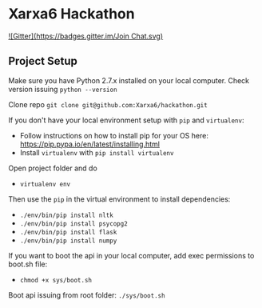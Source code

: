 Xarxa6 Hackathon
=================

[![Gitter](https://badges.gitter.im/Join Chat.svg)](https://gitter.im/Xarxa6/hackathon?utm_source=badge&utm_medium=badge&utm_campaign=pr-badge&utm_content=badge)

Project Setup
------------------------
Make sure you have Python 2.7.x installed on your local computer. Check version issuing `python --version`

Clone repo
`git clone git@github.com:Xarxa6/hackathon.git`

If you don't have your local environment setup with `pip` and `virtualenv`:
- Follow instructions on how to install pip for your OS here: https://pip.pypa.io/en/latest/installing.html
- Install `virtualenv` with `pip install virtualenv`

Open project folder and do
- `virtualenv env`

Then use the `pip` in the virtual environment to install dependencies:
- `./env/bin/pip install nltk`
- `./env/bin/pip install psycopg2`
- `./env/bin/pip install flask`
- `./env/bin/pip install numpy`

If you want to boot the api in your local computer, add exec permissions to boot.sh file:
- `chmod +x sys/boot.sh`

Boot api issuing from root folder:
`./sys/boot.sh`
